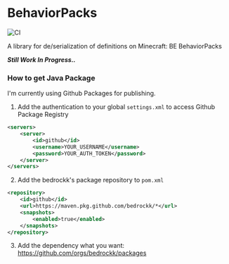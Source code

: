 # BehaviorPacks
<img src="https://github.com/bedrockk/BehaviorPacks/workflows/Java CI/badge.svg" alt="CI" />

A library for de/serialization of definitions on Minecraft: BE BehaviorPacks

**_Still Work In Progress.._**

### How to get Java Package

I'm currently using Github Packages for publishing.

1. Add the authentication to your global `settings.xml` to access Github Package Registry
``` xml
<servers>
    <server>
        <id>github</id>
        <username>YOUR_USERNAME</username>
        <password>YOUR_AUTH_TOKEN</password>
    </server>
</servers>
```

2. Add the bedrockk's package repository to `pom.xml`
```xml
<repository>
    <id>github</id>
    <url>https://maven.pkg.github.com/bedrockk/*</url>
    <snapshots>
        <enabled>true</enabled>
    </snapshots>
</repository>
```

3. Add the dependency what you want: https://github.com/orgs/bedrockk/packages